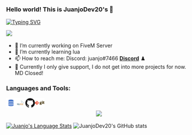 ### Hello world! This is JuanjoDev20's 👋
[![Typing SVG](https://readme-typing-svg.demolab.com/?lines=Juanjo+Dev+20)](https://git.io/typing-svg)

![](https://avatars.githubusercontent.com/u/95863937?s=400&u=13f133f74cd1a17ccc5a47aad154e9b60d1f9bd3&v=4)


- 🔭 I’m currently working on FiveM Server
- 🌱 I’m currently learning lua
- 📫 How to reach me: Discord: juanjo#7466 **[Discord](https://discord.gg/f3cKfFKJpf)** ♟️
- 🌱 Currently I only give support, I do not get into more projects for now. MD Closed!
 
### Languages and Tools:

<img align="left" alt="SQL" width="26px" src="https://raw.githubusercontent.com/github/explore/80688e429a7d4ef2fca1e82350fe8e3517d3494d/topics/sql/sql.png" />
<img align="left" alt="MySQL" width="26px" src="https://raw.githubusercontent.com/github/explore/80688e429a7d4ef2fca1e82350fe8e3517d3494d/topics/mysql/mysql.png" />
<img align="left" alt="GitHub" width="26px" src="https://raw.githubusercontent.com/github/explore/78df643247d429f6cc873026c0622819ad797942/topics/github/github.png" />
<img align="left" alt="Git" width="26px" src="https://raw.githubusercontent.com/github/explore/78df643247d429f6cc873026c0622819ad797942/topics/git/git.png" />
<br />
<br />
<div align="center">
  <img src="https://profile-counter.glitch.me/juanjodev20/count.svg?"  />
</div>


[![Juanjo's Language Stats](https://github-readme-stats.vercel.app/api/top-langs/?username=juanjodev20&)](https://github.com/anuraghazra/github-readme-stats)
![JuanjoDev20's GitHub stats](https://github-readme-stats.vercel.app/api?username=juanjodev20&show_icons=true&theme=tokyonight)

